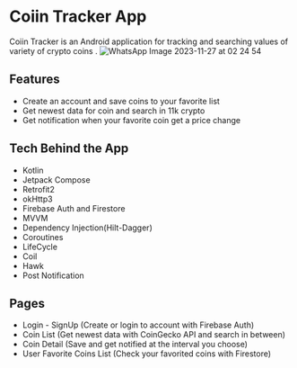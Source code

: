 
# Coiin Tracker App

Coiin Tracker  is an Android application for tracking and searching values of variety of crypto coins .
![WhatsApp Image 2023-11-27 at 02 24 54](https://github.com/nsi-cyber/CoiinTrackerApp/assets/73956606/1ce369ce-f07f-46d0-886e-05bbe0d3b825)
## Features

- Create an account and save coins to your favorite list
- Get newest data for coin and search in 11k crypto
- Get notification when your favorite coin get a price change

## Tech Behind the App

- Kotlin
- Jetpack Compose
- Retrofit2
- okHttp3
- Firebase Auth and Firestore
- MVVM
- Dependency Injection(Hilt-Dagger)
- Coroutines
- LifeCycle
- Coil
- Hawk
- Post Notification


## Pages

- Login - SignUp (Create or login to account with Firebase Auth)
- Coin List (Get newest data with CoinGecko API and search in between)
- Coin Detail (Save and get notified at the interval you choose)
- User Favorite Coins List (Check your favorited coins with Firestore)

